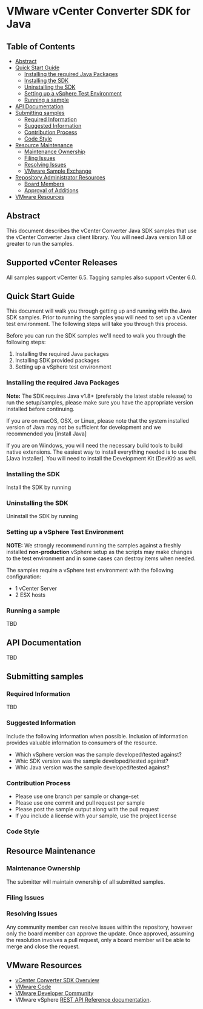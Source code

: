 # VMware vCenter Converter SDK for Java
## Table of Contents
- [Abstract](#abstract)
- [Quick Start Guide](#quick-start-guide)
  - [Installing the required Java Packages](#installing-the-required-java-packages)
  - [Installing the SDK](#installing-the-sdk)
  - [Uninstalling the SDK](#uninstalling-the-sdk)
  - [Setting up a vSphere Test Environment](#setting-up-a-vsphere-test-environment)
  - [Running a sample](#running-a-sample)
- [API Documentation](#api-documentation)
- [Submitting samples](#submitting-samples)
  - [Required Information](#required-information)
  - [Suggested Information](#suggested-information)
  - [Contribution Process](#contribution-process)
  - [Code Style](#code-style)
- [Resource Maintenance](#resource-maintenance)
  - [Maintenance Ownership](#maintenance-ownership)
  - [Filing Issues](#filing-issues)
  - [Resolving Issues](#resolving-issues)
  - [VMware Sample Exchange](#vmware-sample-exchange)
- [Repository Administrator Resources](#repository-administrator-resources)
  - [Board Members](#board-members)
  - [Approval of Additions](#approval-of-additions)
- [VMware Resources](#vmware-resources)

## Abstract
This document describes the vCenter Converter Java SDK samples that use the
vCenter Converter Java client library. You will need Java version 1.8 or
greater to run the samples.

## Supported vCenter Releases
All samples support vCenter 6.5. Tagging samples also support vCenter 6.0.

## Quick Start Guide
This document will walk you through getting up and running with the Java SDK
samples. Prior to running the samples you will need to set up a vCenter test
environment. The following steps will take you through this process.

Before you can run the SDK samples we'll need to walk you through the following
steps:

1. Installing the required Java packages
2. Installing SDK provided packages
3. Setting up a vSphere test environment

### Installing the required Java Packages
**Note:** The SDK requires Java v1.8+ (preferably the latest stable release)
to run the setup/samples, please make sure you have the appropriate version
installed before continuing.

If you are on macOS, OSX, or Linux, please note
that the system installed version of Java may not be sufficient for development
and we recommended you [install Java]

If you are on Windows, you will need the necessary build tools to build native
extensions. The easiest way to install everything needed is to use the
[Java Installer]. You will need to install the
Development Kit (DevKit) as well.


### Installing the SDK
Install the SDK by running


### Uninstalling the SDK
Uninstall the SDK by running


### Setting up a vSphere Test Environment
**NOTE:** We strongly recommend running the samples against a freshly installed
**non-production** vSphere setup as the scripts may make changes to the test
environment and in some cases can destroy items when needed.

The samples require a vSphere test environment with the following configuration:

* 1 vCenter Server
* 2 ESX hosts

### Running a sample

TBD


## API Documentation

TBD

## Submitting samples
### Required Information

TBD

### Suggested Information
Include the following information when possible. Inclusion of information
provides valuable information to consumers of the resource.

* Which vSphere version was the sample developed/tested against?
* Whic SDK version was the sample developed/tested against?
* Whic Java version was the sample developed/tested against?

### Contribution Process
* Please use one branch per sample or change-set
* Please use one commit and pull request per sample
* Please post the sample output along with the pull request
* If you include a license with your sample, use the project license

### Code Style

## Resource Maintenance
### Maintenance Ownership
The submitter will maintain ownership of all submitted samples.

### Filing Issues

### Resolving Issues
Any community member can resolve issues within the repository, however only the
board member can approve the update. Once approved, assuming the resolution
involves a pull request, only a board member will be able to merge and close the
request.


## VMware Resources
* [vCenter Converter SDK Overview](https://www.vmware.com/support/developer/converter-sdk/)
* [VMware Code](https://code.vmware.com/home)
* [VMware Developer Community](https://communities.vmware.com/community/vmtn/developer)
* VMware vSphere [REST API Reference documentation](https://code.vmware.com/web/dp/doc/preview?id=4645).
